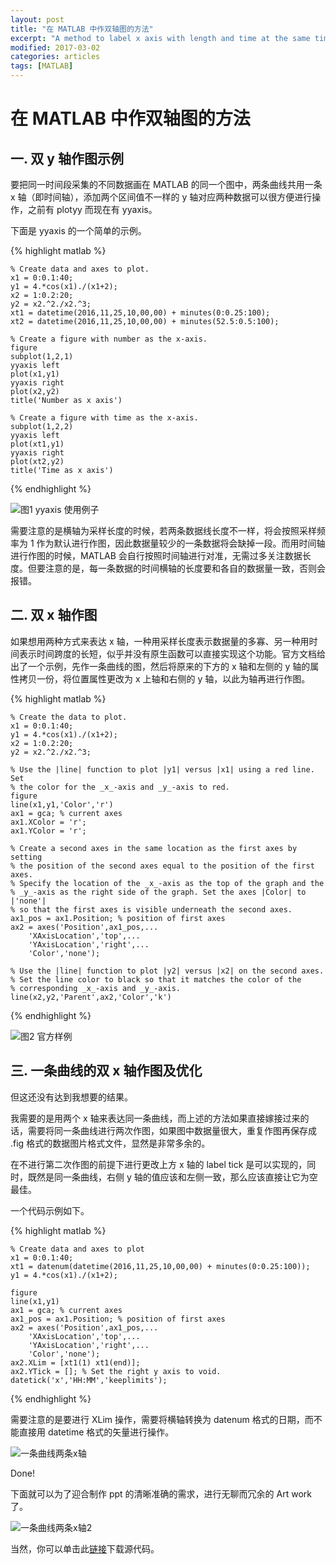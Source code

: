 ```yaml
---
layout: post
title: "在 MATLAB 中作双轴图的方法"
excerpt: "A method to label x axis with length and time at the same time"
modified: 2017-03-02
categories: articles
tags: [MATLAB]
---
```


# 在 MATLAB 中作双轴图的方法

## 一. 双 y 轴作图示例

要把同一时间段采集的不同数据画在 MATLAB 的同一个图中，两条曲线共用一条 x 轴（即时间轴），添加两个区间值不一样的 y 轴对应两种数据可以很方便进行操作，之前有 plotyy 而现在有 yyaxis。

下面是 yyaxis 的一个简单的示例。

{% highlight matlab %}

    % Create data and axes to plot.
    x1 = 0:0.1:40;
    y1 = 4.*cos(x1)./(x1+2);
    x2 = 1:0.2:20;
    y2 = x2.^2./x2.^3;
    xt1 = datetime(2016,11,25,10,00,00) + minutes(0:0.25:100);
    xt2 = datetime(2016,11,25,10,00,00) + minutes(52.5:0.5:100);

    % Create a figure with number as the x-axis.
    figure
    subplot(1,2,1)
    yyaxis left
    plot(x1,y1)
    yyaxis right
    plot(x2,y2)
    title('Number as x axis')

    % Create a figure with time as the x-axis.
    subplot(1,2,2)
    yyaxis left
    plot(xt1,y1)
    yyaxis right
    plot(xt2,y2)
    title('Time as x axis')

{% endhighlight %}

![图1 yyaxis 使用例子]({{site.url}}/images/posts/matlab_2_x_axes_1.png)

需要注意的是横轴为采样长度的时候，若两条数据线长度不一样，将会按照采样频率为 1 作为默认进行作图，因此数据量较少的一条数据将会缺掉一段。而用时间轴进行作图的时候，MATLAB 会自行按照时间轴进行对准，无需过多关注数据长度。但要注意的是，每一条数据的时间横轴的长度要和各自的数据量一致，否则会报错。

## 二. 双 x 轴作图

如果想用两种方式来表达 x 轴，一种用采样长度表示数据量的多寡、另一种用时间表示时间跨度的长短，似乎并没有原生函数可以直接实现这个功能。官方文档给出了一个示例，先作一条曲线的图，然后将原来的下方的 x 轴和左侧的 y 轴的属性拷贝一份，将位置属性更改为 x 上轴和右侧的 y 轴，以此为轴再进行作图。

{% highlight matlab %}

    % Create the data to plot.
    x1 = 0:0.1:40;
    y1 = 4.*cos(x1)./(x1+2);
    x2 = 1:0.2:20;
    y2 = x2.^2./x2.^3;

    % Use the |line| function to plot |y1| versus |x1| using a red line. Set
    % the color for the _x_-axis and _y_-axis to red.
    figure
    line(x1,y1,'Color','r')
    ax1 = gca; % current axes
    ax1.XColor = 'r';
    ax1.YColor = 'r';

    % Create a second axes in the same location as the first axes by setting
    % the position of the second axes equal to the position of the first axes.
    % Specify the location of the _x_-axis as the top of the graph and the
    % _y_-axis as the right side of the graph. Set the axes |Color| to |'none'|
    % so that the first axes is visible underneath the second axes.
    ax1_pos = ax1.Position; % position of first axes
    ax2 = axes('Position',ax1_pos,...
        'XAxisLocation','top',...
        'YAxisLocation','right',...
        'Color','none');

    % Use the |line| function to plot |y2| versus |x2| on the second axes.
    % Set the line color to black so that it matches the color of the
    % corresponding _x_-axis and _y_-axis.
    line(x2,y2,'Parent',ax2,'Color','k')

{% endhighlight %}

![图2 官方样例]({{site.url}}/images/posts/matlab_2_x_axes_2.png)

## 三. 一条曲线的双 x 轴作图及优化

但这还没有达到我想要的结果。

我需要的是用两个 x 轴来表达同一条曲线，而上述的方法如果直接嫁接过来的话，需要将同一条曲线进行两次作图，如果图中数据量很大，重复作图再保存成 .fig 格式的数据图片格式文件，显然是非常多余的。

在不进行第二次作图的前提下进行更改上方 x 轴的 label tick 是可以实现的，同时，既然是同一条曲线，右侧 y 轴的值应该和左侧一致，那么应该直接让它为空最佳。

一个代码示例如下。

{% highlight matlab %}

    % Create data and axes to plot
    x1 = 0:0.1:40;
    xt1 = datenum(datetime(2016,11,25,10,00,00) + minutes(0:0.25:100));
    y1 = 4.*cos(x1)./(x1+2);

    figure
    line(x1,y1)
    ax1 = gca; % current axes
    ax1_pos = ax1.Position; % position of first axes
    ax2 = axes('Position',ax1_pos,...
        'XAxisLocation','top',...
        'YAxisLocation','right',...
        'Color','none');
    ax2.XLim = [xt1(1) xt1(end)];
    ax2.YTick = []; % Set the right y axis to void.
    datetick('x','HH:MM','keeplimits');


{% endhighlight %}

需要注意的是要进行 XLim 操作，需要将横轴转换为 datenum 格式的日期，而不能直接用 datetime 格式的矢量进行操作。

![一条曲线两条x轴]({{site.url}}/images/posts/matlab_2_x_axes_3.png)

Done!

下面就可以为了迎合制作 ppt 的清晰准确的需求，进行无聊而冗余的 Art work 了。

![一条曲线两条x轴2]({{site.url}}/images/posts/matlab_2_x_axes_4.png)

当然，你可以单击此[链接]({{site.url}}/assets/attachment/plot_2_x_axes.m)下载源代码。
